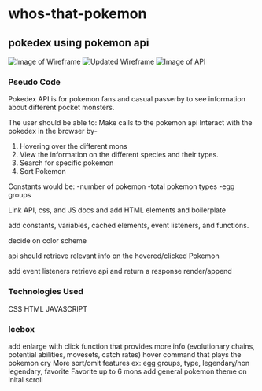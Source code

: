 # whos-that-pokemon
## pokedex using pokemon api

![Image of Wireframe](https://i.imgur.com/pnY9PHjh.jpg)
![Updated Wireframe](https://imgur.com/a/sDaV9Lj.jpg)
![Image of API](https://imgur.com/a/lSssVkS.jpg)

### Pseudo Code
Pokedex API is for pokemon fans and casual passerby to see information about different pocket monsters.

The user should be able to:
Make calls to the pokemon api
Interact with the pokedex in the browser by-
1. Hovering over the different mons
2. View the information on the different species and their types.
3. Search for specific pokemon
4. Sort Pokemon

Constants would be: 
-number of pokemon
-total pokemon types
-egg groups

Link API, css, and JS docs and add HTML elements and boilerplate

add  constants, variables, cached elements, event listeners, and functions.

decide on color scheme

api should retrieve relevant info on the hovered/clicked Pokemon

add event listeners
retrieve api and return a response
render/append

### Technologies Used
CSS
HTML
JAVASCRIPT

### Icebox

add enlarge with click function that provides more info (evolutionary chains, potential abilities, movesets, catch rates)
hover command that plays the pokemon cry
More sort/omit features ex: egg groups, type, legendary/non legendary, favorite
Favorite up to 6 mons
add general pokemon theme on inital scroll

